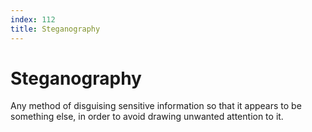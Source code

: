 ```yaml
---
index: 112
title: Steganography
---
```


# Steganography

Any method of disguising sensitive information so that it appears to be something else, in order to avoid drawing unwanted attention to it.
